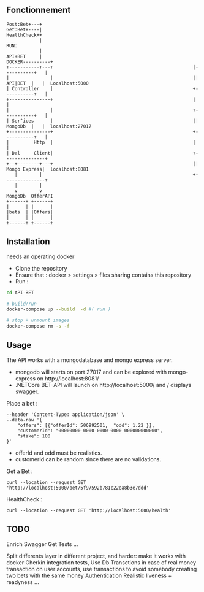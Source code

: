 ## Fonctionnement
```
Post:Bet+---+
Get:Bet+----|
HealthCheck++
            |                                                        RUN:  
            |
API+BET     |                                                       DOCKER----------+
+-----------+---+                                                   |-----------+   |
|               |                                                   || API|BET  |   |  Localhost:5000
| Controller    |                                                   +-----------+   |
+---------------+                                                   |               |
|               |                                                   +-----------+   |
| Ser^ices      |                                                   || MongoDb  |   |  localhost:27017
+---------------+                                                   +-----------+   |
|         Http  |                                                   |               |
| Dal     Client|                                                   +---------------+
+--+--------+---+                                                   || Mongo Express|  localhost:8081 
   |        |                                                       +---------------+
   |        |
   v        v
MongoDb  OfferAPI
+------+ +------+
|      | |      |
|bets  | |Offers|
|      | |      |
+------+ +------+

```

## Installation

needs an operating docker

- Clone the repository 
- Ensure that : docker > settings > files sharing contains this repository 
- Run : 

```bash
cd API-BET

# build/run
docker-compose up --build  -d #( run )

# stop + unmount images 
docker-compose rm -s -f 
```

## Usage

The API works with a mongodatabase and mongo express server. 

- mongodb will starts on port 27017 and can be explored with mongo-express on http://localhost:8081/
- .NETCore BET-API will launch on http://localhost:5000/ and / displays swagger.

Place a bet :  
```curl --location --request POST 'http://localhost:5000/bet' \
--header 'Content-Type: application/json' \
--data-raw '{
    "offers": [{"offerId": 506992501,  "odd": 1.22 }],
    "customerId": "00000000-0000-0000-0000-000000000000",
    "stake": 100
}'
```
- offerId and odd must be realistics.  
- customerId can be random since there are no validations.

Get a Bet : 
```
curl --location --request GET 'http://localhost:5000/bet/5f97592b781c22ea8b3e7ddd'
```
HealthCheck :  
```
curl --location --request GET 'http://localhost:5000/health'
```

## TODO
Enrich Swagger
Get Tests ... 

Split differents layer in different project, and harder: make it works with docker
Gherkin integration tests,
Use Db Transctions in case of real money transaction on user accounts, use transactions to avoid somebody creating two bets with the same money 
Authentication
Realistic liveness + readyness 
...

